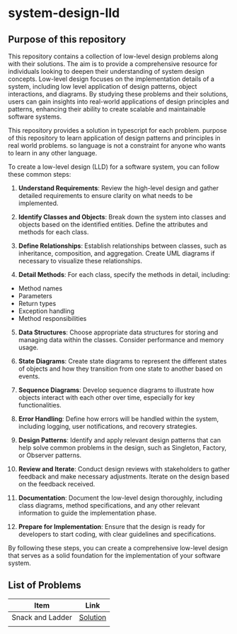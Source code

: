 # system-design-lld

## Purpose of this repository

This repository contains a collection of low-level design problems along with their solutions. The aim is to provide a comprehensive resource for individuals looking to deepen their understanding of system design concepts. Low-level design focuses on the implementation details of a system, including low level application of design patterns, object interactions, and diagrams. By studying these problems and their solutions, users can gain insights into real-world applications of design principles and patterns, enhancing their ability to create scalable and maintainable software systems.

This repository provides a solution in typescript for each problem. purpose of this repository to learn application of design patterns and principles in real world problems. so language is not a constraint for anyone who wants to learn in any other language.


To create a low-level design (LLD) for a software system, you can follow these common steps:


1. **Understand Requirements**: Review the high-level design and gather detailed requirements to ensure clarity on what needs to be implemented.

2. **Identify Classes and Objects**: Break down the system into classes and objects based on the identified entities. Define the attributes and methods for each class.


3. **Define Relationships**: Establish relationships between classes, such as inheritance, composition, and aggregation. Create UML diagrams if necessary to visualize these relationships.


4. **Detail Methods**: For each class, specify the methods in detail, including:

- Method names
- Parameters
- Return types
- Exception handling
- Method responsibilities


5. **Data Structures**: Choose appropriate data structures for storing and managing data within the classes. Consider performance and memory usage.


6. **State Diagrams**: Create state diagrams to represent the different states of objects and how they transition from one state to another based on events.


7. **Sequence Diagrams**: Develop sequence diagrams to illustrate how objects interact with each other over time, especially for key functionalities.


8. **Error Handling**: Define how errors will be handled within the system, including logging, user notifications, and recovery strategies.


9. **Design Patterns**: Identify and apply relevant design patterns that can help solve common problems in the design, such as Singleton, Factory, or Observer patterns.


10. **Review and Iterate**: Conduct design reviews with stakeholders to gather feedback and make necessary adjustments. Iterate on the design based on the feedback received.


11. **Documentation**: Document the low-level design thoroughly, including class diagrams, method specifications, and any other relevant information to guide the implementation phase.

12. **Prepare for Implementation**: Ensure that the design is ready for developers to start coding, with clear guidelines and specifications.


By following these steps, you can create a comprehensive low-level design that serves as a solid foundation for the implementation of your software system.

## List of Problems

| Item    | Link                          |
|---------|-------------------------------|
| Snack and Ladder| [Solution](snack-and-ladder/solution.md) |
|  |  |


